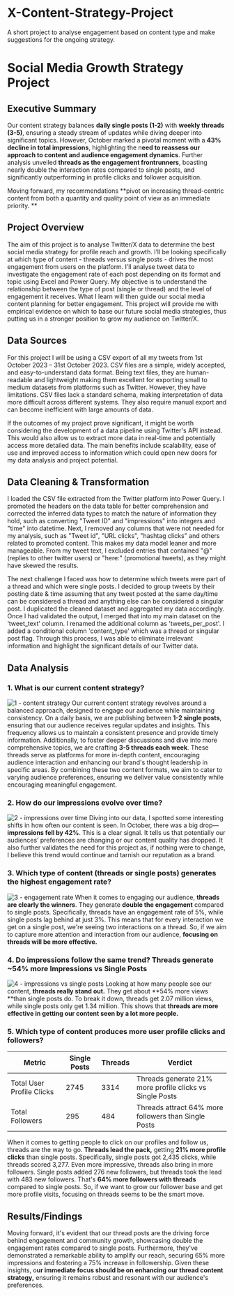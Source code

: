 # X-Content-Strategy-Project
A short project to analyse engagement based on content type and make suggestions for the ongoing strategy.

# Social Media Growth Strategy Project

## Executive Summary

Our content strategy balances **daily single posts (1-2)** with **weekly threads (3-5)**, ensuring a steady stream of updates while diving deeper into significant topics. However, October marked a pivotal moment with a **43% decline in total impressions**, highlighting the n**eed to reassess our approach to content and audience engagement dynamics**. Further analysis unveiled **threads as the engagement frontrunners**, boasting nearly double the interaction rates compared to single posts, and significantly outperforming in profile clicks and follower acquisition.

Moving forward, my recommendations **pivot on increasing thread-centric content from both a quantity and quality point of view as an immediate priority. **

## Project Overview

The aim of this project is to analyse Twitter/X data to determine the best social media strategy for profile reach and growth. I’ll be looking specifically at which type of content - threads versus single posts - drives the most engagement from users on the platform. I’ll analyse tweet data to investigate the engagement rate of each post depending on its format and topic using Excel and Power Query. My objective is to understand the relationship between the type of post (single or thread) and the level of engagement it receives. What I learn will then guide our social media content planning for better engagement. This project will provide me with empirical evidence on which to base our future social media strategies, thus putting us in a stronger position to grow my audience on Twitter/X.

## Data Sources

For this project I will be using a CSV export of all my tweets from 1st October 2023 – 31st October 2023. CSV files are a simple, widely accepted, and easy-to-understand data format. Being text files, they are human-readable and lightweight making them excellent for exporting small to medium datasets from platforms such as Twitter. However, they have limitations. CSV files lack a standard schema, making interpretation of data more difficult across different systems. They also require manual export and can become inefficient with large amounts of data.

If the outcomes of my project prove significant, it might be worth considering the development of a data pipeline using Twitter's API instead. This would also allow us to extract more data in real-time and potentially access more detailed data. The main benefits include scalability, ease of use and improved access to information which could open new doors for my data analysis and project potential.

## Data Cleaning & Transformation

I loaded the CSV file extracted from the Twitter platform into Power Query. I promoted the headers on the data table for better comprehension and corrected the inferred data types to match the nature of information they hold, such as converting "Tweet ID" and "impressions" into integers and "time" into datetime. Next, I removed any columns that were not needed for my analysis, such as "Tweet id", "URL clicks", "hashtag clicks" and others related to promoted content. This makes my data model leaner and more manageable. From my tweet text, I excluded entries that contained "@" (replies to other twitter users) or "here:" (promotional tweets), as they might have skewed the results.

The next challenge I faced was how to determine which tweets were part of a thread and which were single posts. I decided to group tweets by their posting date & time assuming that any tweet posted at the same day/time can be considered a thread and anything else can be considered a singular post. I duplicated the cleaned dataset and aggregated my data accordingly. Once I had validated the output, I merged that into my main dataset on the ‘tweet_text’ column. I renamed the additional column as 'tweets_per_post'. I added a conditional column 'content_type' which was a thread or singular post flag. Through this process, I was able to eliminate irrelevant information and highlight the significant details of our Twitter data.

## Data Analysis

### 1. What is our current content strategy?
![1 - content strategy](https://github.com/Stacey1277/X-Content-Strategy-Project/assets/159275293/93b142e1-90aa-49bc-b881-6e553f81ded9)
Our current content strategy revolves around a balanced approach, designed to engage our audience while maintaining consistency. On a daily basis, we are publishing between **1-2 single posts**, ensuring that our audience receives regular updates and insights. This frequency allows us to maintain a consistent presence and provide timely information. Additionally, to foster deeper discussions and dive into more comprehensive topics, we are crafting **3-5 threads each week**. These threads serve as platforms for more in-depth content, encouraging audience interaction and enhancing our brand's thought leadership in specific areas. By combining these two content formats, we aim to cater to varying audience preferences, ensuring we deliver value consistently while encouraging meaningful engagement.

### 2. How do our impressions evolve over time?
![2 - impressions over time](https://github.com/Stacey1277/X-Content-Strategy-Project/assets/159275293/f9aa352d-5bee-4e2a-a2d8-cd5f16b3c0e9)
Diving into our data, I spotted some interesting shifts in how often our content is seen. In October, there was a big drop—**impressions fell by 42%**. This is a clear signal. It tells us that potentially our audiences’ preferences are changing or our content quality has dropped. It also further validates the need for this project as, if nothing were to change, I believe this trend would continue and tarnish our reputation as a brand.

### 3. Which type of content (threads or single posts) generates the highest engagement rate?
![3 - engagement rate](https://github.com/Stacey1277/X-Content-Strategy-Project/assets/159275293/dfc910e9-9909-4aa9-9ea9-553badd6501a)
When it comes to engaging our audience, **threads are clearly the winners**. They generate **double the engagement** compared to single posts. Specifically, threads have an engagement rate of 5%, while single posts lag behind at just 3%. This means that for every interaction we get on a single post, we're seeing two interactions on a thread. So, if we aim to capture more attention and interaction from our audience, **focusing on threads will be more effective.**

### 4. Do impressions follow the same trend? Threads generate ~54% more Impressions vs Single Posts
![4 - impressions vs single posts](https://github.com/Stacey1277/X-Content-Strategy-Project/assets/159275293/72f95c9c-e411-44cb-be89-7bf0e9905aa1)
Looking at how many people see our content, **threads really stand out.** They get about **54% more views **than single posts do. To break it down, threads get 2.07 million views, while single posts only get 1.34 million. This shows that **threads are more effective in getting our content seen by a lot more people.**

### 5. Which type of content produces more user profile clicks and followers?

| Metric                     | Single Posts | Threads      | Verdict                                                |
|----------------------------|--------------|--------------|--------------------------------------------------------|
| Total User Profile Clicks   | 2745         | 3314         | Threads generate 21% more profile clicks vs Single Posts|
| Total Followers             | 295          | 484          | Threads attract 64% more followers than Single Posts    |

When it comes to getting people to click on our profiles and follow us, threads are the way to go. **Threads lead the pack,** getting **21% more profile clicks** than single posts. Specifically, single posts got 2,435 clicks, while threads scored 3,277. Even more impressive, threads also bring in more followers. Single posts added 276 new followers, but threads took the lead with 483 new followers. That's **64% more followers with threads** compared to single posts. So, if we want to grow our follower base and get more profile visits, focusing on threads seems to be the smart move.

## Results/Findings

Moving forward, it's evident that our thread posts are the driving force behind engagement and community growth, showcasing double the engagement rates compared to single posts. Furthermore, they've demonstrated a remarkable ability to amplify our reach, securing 65% more impressions and fostering a 75% increase in followership. Given these insights, o**ur immediate focus should be on enhancing our thread content strategy,** ensuring it remains robust and resonant with our audience's preferences.

